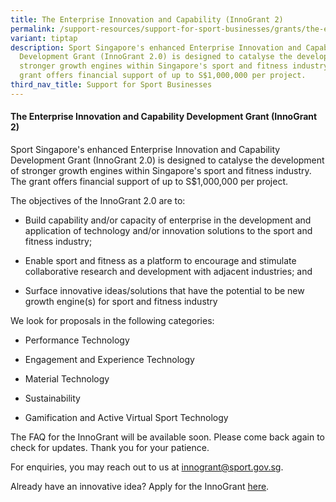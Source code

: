 ```yaml
---
title: The Enterprise Innovation and Capability (InnoGrant 2)
permalink: /support-resources/support-for-sport-businesses/grants/the-enterprise-innovation-and-capability/
variant: tiptap
description: Sport Singapore's enhanced Enterprise Innovation and Capability
  Development Grant (InnoGrant 2.0) is designed to catalyse the development of
  stronger growth engines within Singapore's sport and fitness industry. The
  grant offers financial support of up to S$1,000,000 per project.
third_nav_title: Support for Sport Businesses
---
```

<h4><strong>The Enterprise Innovation and Capability Development Grant (InnoGrant 2)</strong></h4>
<p>Sport Singapore's enhanced Enterprise Innovation and Capability Development
Grant (InnoGrant 2.0) is designed to catalyse the development of stronger
growth engines within Singapore's sport and fitness industry. The grant
offers financial support of up to S$1,000,000 per project.</p>
<p>The objectives of the InnoGrant 2.0 are to:</p>
<ul data-tight="true" class="tight">
<li>
<p>Build capability and/or capacity of enterprise in the development and
application of technology and/or innovation solutions to the sport and
fitness industry;</p>
</li>
<li>
<p>Enable sport and fitness as a platform to encourage and stimulate collaborative
research and development with adjacent industries; and</p>
</li>
<li>
<p>Surface innovative ideas/solutions that have the potential to be new growth
engine(s) for sport and fitness industry</p>
</li>
</ul>
<p>We look for proposals in the following categories:</p>
<ul data-tight="true" class="tight">
<li>
<p>Performance Technology</p>
</li>
<li>
<p>Engagement and Experience Technology</p>
</li>
<li>
<p>Material Technology</p>
</li>
<li>
<p>Sustainability</p>
</li>
<li>
<p>Gamification and Active Virtual Sport Technology</p>
</li>
</ul>
<p></p>
<p>The FAQ for the InnoGrant will be available soon. Please come back again
to check for updates. Thank you for your patience.</p>
<p></p>
<p>For enquiries, you may reach out to us at <a href="mailto:innogrant@sport.gov.sg" rel="noopener noreferrer nofollow" target="_blank">innogrant@sport.gov.sg</a>.</p>
<p>Already have an innovative idea? Apply for the InnoGrant <a href="https://go.gov.sg/innogrant-appln" rel="noopener noreferrer nofollow" target="_blank">here</a>.</p>
<p></p>
